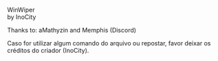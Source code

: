 WinWiper      
by InoCity

Thanks to: aMathyzin and Memphis (Discord)

Caso for utilizar algum comando do arquivo ou repostar, favor deixar os créditos do criador (InoCity).
